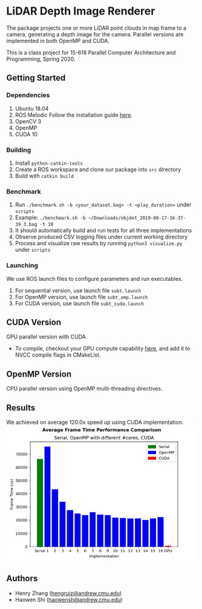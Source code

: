 # LiDAR Depth Image Renderer

The package projects one or more LiDAR point clouds in map frame to a camera,
generating a depth image for the camera. Parallel versions are implemented in
both OpenMP and CUDA.

This is a class project for 15-618 Parallel Computer Architecture and
Programming, Spring 2020.

## Getting Started

### Dependencies

1. Ubuntu 18.04
1. ROS Melodic
   Follow the installation guide [here](http://wiki.ros.org/melodic/Installation).
1. OpenCV 3
1. OpenMP
1. CUDA 10

### Building

1. Install `python-catkin-tools`
1. Create a ROS workspace and clone our package into `src` directory
1. Build with `catkin build`

### Benchmark
1. Run `./benchmark.sh -b <your_dataset.bag> -t <play_duration>` under `scripts`
1. Example: `./benchmark.sh -b ~/Downloads/objdet_2019-08-17-16-37-39_3.bag -t 10`
1. It should automatically build and run tests for all three implementations
1. Observe produced CSV logging files under current working directory
1. Process and visualize raw results by running `python3 visualize.py` under `scripts`

### Launching

We use ROS launch files to configure parameters and run executables.

1. For sequential version, use launch file `subt.launch`
1. For OpenMP version, use launch file `subt_omp.launch`
1. For CUDA version, use launch file `subt_cuda.launch`

## CUDA Version

GPU parallel version with CUDA.

- To compile, checkout your GPU compute capability [here](https://developer.nvidia.com/cuda-gpus#compute),
  and add it to NVCC compile flags in CMakeList.

## OpenMP Version

CPU parallel version using OpenMP multi-threading directives.

## Results
We achieved on average 120.0x speed up using CUDA implementation.
![speed-up-comparison](https://github.com/HenryZh47/lidar-depth-image-renderer/blob/master/scripts/results/impl_ftime_comparison.png)

## Authors

- Henry Zhang (hengruiz@andrew.cmu.edu)
- Haowen Shi (haowensh@andrew.cmu.edu)
